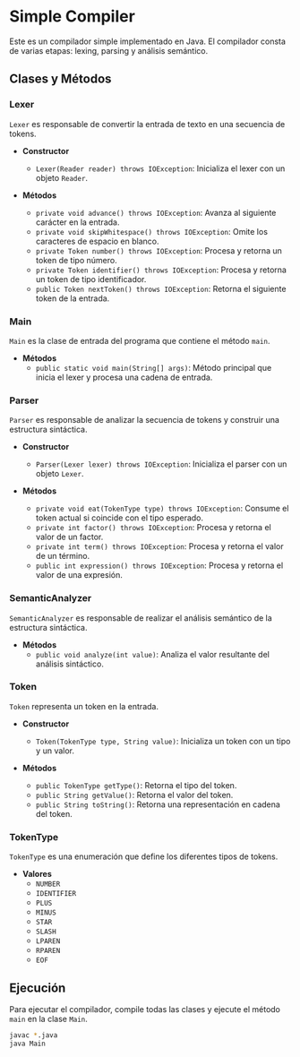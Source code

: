 # Simple Compiler

Este es un compilador simple implementado en Java. El compilador consta de varias etapas: lexing, parsing y análisis semántico.

## Clases y Métodos

### Lexer

`Lexer` es responsable de convertir la entrada de texto en una secuencia de tokens.

- **Constructor**
    - `Lexer(Reader reader) throws IOException`: Inicializa el lexer con un objeto `Reader`.

- **Métodos**
    - `private void advance() throws IOException`: Avanza al siguiente carácter en la entrada.
    - `private void skipWhitespace() throws IOException`: Omite los caracteres de espacio en blanco.
    - `private Token number() throws IOException`: Procesa y retorna un token de tipo número.
    - `private Token identifier() throws IOException`: Procesa y retorna un token de tipo identificador.
    - `public Token nextToken() throws IOException`: Retorna el siguiente token de la entrada.

### Main

`Main` es la clase de entrada del programa que contiene el método `main`.

- **Métodos**
    - `public static void main(String[] args)`: Método principal que inicia el lexer y procesa una cadena de entrada.

### Parser

`Parser` es responsable de analizar la secuencia de tokens y construir una estructura sintáctica.

- **Constructor**
    - `Parser(Lexer lexer) throws IOException`: Inicializa el parser con un objeto `Lexer`.

- **Métodos**
    - `private void eat(TokenType type) throws IOException`: Consume el token actual si coincide con el tipo esperado.
    - `private int factor() throws IOException`: Procesa y retorna el valor de un factor.
    - `private int term() throws IOException`: Procesa y retorna el valor de un término.
    - `public int expression() throws IOException`: Procesa y retorna el valor de una expresión.

### SemanticAnalyzer

`SemanticAnalyzer` es responsable de realizar el análisis semántico de la estructura sintáctica.

- **Métodos**
    - `public void analyze(int value)`: Analiza el valor resultante del análisis sintáctico.

### Token

`Token` representa un token en la entrada.

- **Constructor**
    - `Token(TokenType type, String value)`: Inicializa un token con un tipo y un valor.

- **Métodos**
    - `public TokenType getType()`: Retorna el tipo del token.
    - `public String getValue()`: Retorna el valor del token.
    - `public String toString()`: Retorna una representación en cadena del token.

### TokenType

`TokenType` es una enumeración que define los diferentes tipos de tokens.

- **Valores**
    - `NUMBER`
    - `IDENTIFIER`
    - `PLUS`
    - `MINUS`
    - `STAR`
    - `SLASH`
    - `LPAREN`
    - `RPAREN`
    - `EOF`

## Ejecución

Para ejecutar el compilador, compile todas las clases y ejecute el método `main` en la clase `Main`.

```sh
javac *.java
java Main